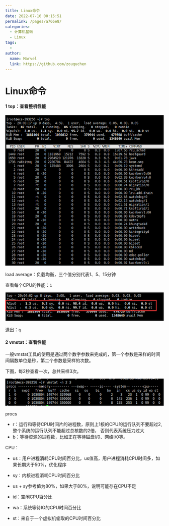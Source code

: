 ```yaml
---
title: Linux命令
date: 2022-07-16 00:15:51
permalink: /pages/a766e8/
categories:
  - 计算机基础
  - Linux
tags:
  - 
author: 
  name: Marvel
  link: https://github.com/zouquchen
---
```

# Linux命令

#### 1 top：查看整机性能

![image-20220623200333202](https://raw.githubusercontent.com/zouquchen/Images/main/imgs/image-20220623200333202.png)

load average：负载均衡，三个值分别代表1、5、15分钟

查看每个CPU的性能：`1`

![image-20220623200413165](https://raw.githubusercontent.com/zouquchen/Images/main/imgs/image-20220623200413165.png)

退出：`q`



#### 2 vmstat：查看性能

一般vmstat工具的使用是通过两个数字参数来完成的，第一个参数是采样的时间间隔数单位是秒，第二个参数是采样的次数。

下图，每2秒查看一次，总共采样3次。

![image-20220623200631916](https://raw.githubusercontent.com/zouquchen/Images/main/imgs/image-20220623200631916.png)

procs

- r：运行和等待CPU时间片的进程数，原则上1核的CPU的运行队列不要超过2,整个系统的运行队列不能超过总核数的2倍，
  否则代表系统压力过大
- b：等待资源的进程数，比如正在等待磁盘I/0、网络I/0等。

CPU：

- us：用户进程消耗CPU时间百分比，us值高，用户进程消耗CPU时间多，如果长期大于50%，优化程序
- sy：内核进程消耗CPU时间百分比

- us + sy参考值为80%，如果大于80%，说明可能存在CPU不足

- id：空闲CPU百分比
- wa：系统等待IO的CPU时间百分比
- st：来自于一个虚拟机偷取的CPU时间百分比

